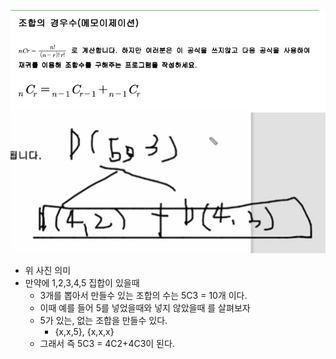 ![](2021-10-26-22-48-01.png)
![](2021-10-27-10-22-37.png)

* 위 사진 의미
* 만약에 1,2,3,4,5 집합이 있을때
    * 3개를 뽑아서 만들수 있는 조합의 수는 5C3 = 10개 이다.
    * 이때 예를 들어 5를 넣었을때와 넣지 않았을때 를 살펴보자
    * 5가 있는, 없는 조합을 만들수 있다.
        * {x,x,5}, {x,x,x}
    * 그래서 즉 5C3 = 4C2+4C3이 된다.
